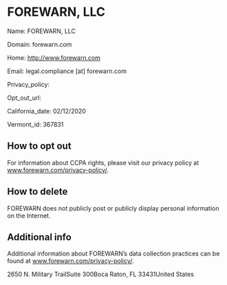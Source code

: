 
# FOREWARN, LLC

Name: FOREWARN, LLC

Domain: forewarn.com

Home: http://www.forewarn.com

Email: legal.compliance [at] forewarn.com

Privacy_policy: 

Opt_out_url: 

California_date: 02/12/2020

Vermont_id: 367831



## How to opt out

For information about CCPA rights, please visit our privacy policy at www.forewarn.com/privacy-policy/.

## How to delete

FOREWARN does not publicly post or publicly display personal information on the Internet.

## Additional info

Additional information about FOREWARN’s data collection practices can be found at www.forewarn.com/privacy-policy/.

2650 N. Military TrailSuite 300Boca Raton, FL 33431United States

